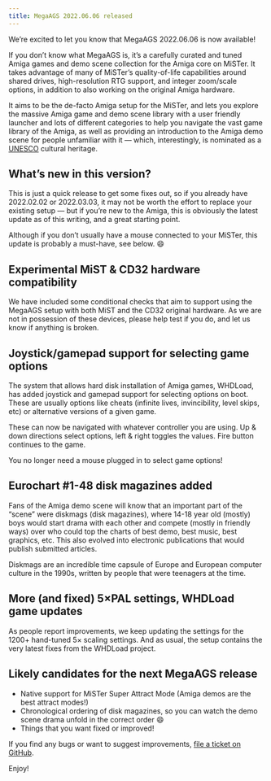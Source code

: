 ```yaml
---
title: MegaAGS 2022.06.06 released
---
```

We’re excited to let you know that MegaAGS 2022.06.06 is now available!

If you don’t know what MegaAGS is, it’s a carefully curated and tuned Amiga games and demo scene collection for the Amiga core on MiSTer. It takes advantage of many of MiSTer’s quality-of-life capabilities around shared drives, high-resolution RTG support, and integer zoom/scale options, in addition to also working on the original Amiga hardware. 

It aims to be the de-facto Amiga setup for the MiSTer, and lets you explore the massive Amiga game and demo scene library with a user friendly launcher and lots of different categories to help you navigate the vast game library of the Amiga, as well as providing an introduction to the Amiga demo scene for people unfamiliar with it — which, interestingly, is nominated as a [UNESCO] cultural heritage.

## What’s new in this version?

This is just a quick release to get some fixes out, so if you already have  2022.02.02 or 2022.03.03, it may not be worth the effort to replace your existing setup — but if you’re new to the Amiga, this is obviously the latest update as of this writing, and a great starting point.

Although if you don’t usually have a mouse connected to your MiSTer, this update is probably a must-have, see below. 😄

## Experimental MiST & CD32 hardware compatibility

We have included some conditional checks that aim to support using the MegaAGS setup with both MiST and the CD32 original hardware. As we are not in possession of these devices, please help test if you do, and let us know if anything is broken.

## Joystick/gamepad support for selecting game options

The system that allows hard disk installation of Amiga games, WHDLoad, has added joystick and gamepad support for selecting options on boot. These are usually options like cheats (infinite lives, invincibility, level skips, etc) or alternative versions of a given game.

These can now be navigated with whatever controller you are using. Up & down directions select options, left & right toggles the values. Fire button continues to the game.

You no longer need a mouse plugged in to select game options!

## Eurochart #1-48 disk magazines added

Fans of the Amiga demo scene will know that an important part of the “scene” were diskmags (disk magazines), where 14-18 year old (mostly) boys would start drama with each other and compete (mostly in friendly ways) over who could top the charts of best demo, best music, best graphics, etc. This also evolved into electronic publications that would publish submitted articles.

Diskmags are an incredible time capsule of Europe and European computer culture in the 1990s, written by people that were teenagers at the time.

## More (and fixed) 5×PAL settings, WHDLoad game updates

As people report improvements, we keep updating the settings for the 1200+ hand-tuned 5× scaling settings. And as usual, the setup contains the very latest fixes from the WHDLoad project.

## Likely candidates for the next MegaAGS release

* Native support for MiSTer Super Attract Mode (Amiga demos are the best attract modes!)
* Chronological ordering of disk magazines, so you can watch the demo scene drama unfold in the correct order 😄  
* Things that you want fixed or improved!

If you find any bugs or want to suggest improvements, [file a ticket on GitHub].

Enjoy!

[UNESCO]:http://demoscene-the-art-of-coding.net/2020/04/21/demoscene-nominated-as-intangible-unesco-cultural-heritage-in-germany
[file a ticket on GitHub]:https://github.com/amigavision/AmigaVision
